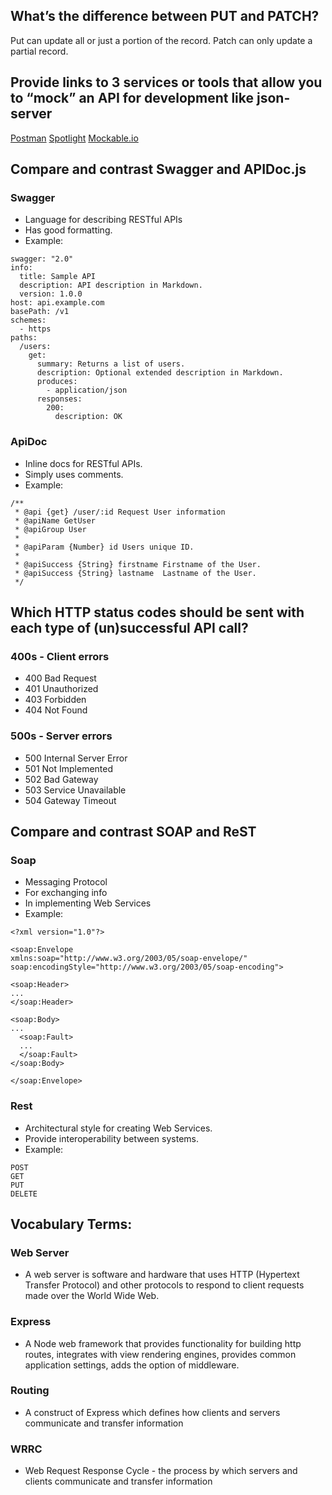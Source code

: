 ## What’s the difference between PUT and PATCH?
Put can update all or just a portion of the record. Patch can only update a partial record.

## Provide links to 3 services or tools that allow you to “mock” an API for development like json-server
[Postman](https://learning.postman.com/docs/designing-and-developing-your-api/mocking-data/setting-up-mock/)
[Spotlight](https://stoplight.io/mock-api-guide/advanced/)
[Mockable.io](https://www.mockable.io/)

## Compare and contrast Swagger and APIDoc.js
### Swagger
- Language for describing RESTful APIs
- Has good formatting.
- Example:

```
swagger: "2.0"
info:
  title: Sample API
  description: API description in Markdown.
  version: 1.0.0
host: api.example.com
basePath: /v1
schemes:
  - https
paths:
  /users:
    get:
      summary: Returns a list of users.
      description: Optional extended description in Markdown.
      produces:
        - application/json
      responses:
        200:
          description: OK
```

### ApiDoc
- Inline docs for RESTful APIs.
- Simply uses comments.
- Example:

```
/**
 * @api {get} /user/:id Request User information
 * @apiName GetUser
 * @apiGroup User
 *
 * @apiParam {Number} id Users unique ID.
 *
 * @apiSuccess {String} firstname Firstname of the User.
 * @apiSuccess {String} lastname  Lastname of the User.
 */
 ```

## Which HTTP status codes should be sent with each type of (un)successful API call?
### 400s - Client errors
- 400 Bad Request
- 401 Unauthorized
- 403 Forbidden
- 404 Not Found

### 500s - Server errors
- 500 Internal Server Error
- 501 Not Implemented
- 502 Bad Gateway
- 503 Service Unavailable
- 504 Gateway Timeout

## Compare and contrast SOAP and ReST
### Soap
- Messaging Protocol
- For exchanging info
- In implementing Web Services
- Example:

```
<?xml version="1.0"?>

<soap:Envelope
xmlns:soap="http://www.w3.org/2003/05/soap-envelope/"
soap:encodingStyle="http://www.w3.org/2003/05/soap-encoding">

<soap:Header>
...
</soap:Header>

<soap:Body>
...
  <soap:Fault>
  ...
  </soap:Fault>
</soap:Body>

</soap:Envelope>
```

### Rest
- Architectural style for creating Web Services.
- Provide interoperability between systems.
- Example:

```
POST
GET
PUT
DELETE
```

## Vocabulary Terms:

### Web Server 
- A web server is software and hardware that uses HTTP (Hypertext Transfer Protocol) and other protocols to respond to client requests made over the World Wide Web.

### Express
- A Node web framework that provides functionality for building http routes, integrates with view rendering engines, provides common application settings, adds the option of middleware.

### Routing
- A construct of Express which defines how clients and servers communicate and transfer information

### WRRC
-  Web Request Response Cycle - the process by which servers and clients communicate and transfer information


